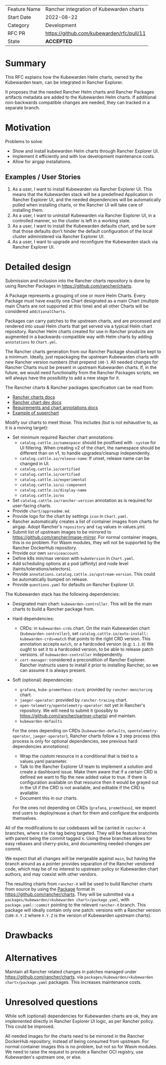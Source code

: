 |              |                                  |
| :----------- | :------------------------------- |
| Feature Name | Rancher integration of Kubewarden charts  |
| Start Date   | 2022-08-22                       |
| Category     | Development                      |
| RFC PR       | https://github.com/kubewarden/rfc/pull/11  |
| State        | **ACCEPTED**                     |


# Summary
[summary]: #summary

This RFC explains how the Kubewarden Helm charts, owned by the Kubewarden team,
can be integrated in Rancher Explorer.

It proposes that the needed Rancher Helm charts and Rancher Packages artifacts
metadata are added to the Kubewarden Helm charts. If additional non-backwards
compatible changes are needed, they can tracked in a separate branch.


# Motivation
[motivation]: #motivation

Problems to solve:

- Show and install kubewarden Helm charts through Rancher Explorer UI.
- Implement it efficiently and with low development maintenance costs.
- Allow for airgap installations.

## Examples / User Stories
[examples]: #examples

1. As a user, I want to install Kubewarden via Rancher Explorer UI. This means
   that the Kubewarden stack will be a predefined Application in Rancher
   Explorer UI, and the needed dependencies will be automatically pulled when
   installing charts, or the Rancher UI will take care of installing them.
2. As a user, I want to uninstall Kubewarden via Rancher Explorer UI, in a
   controlled manner, so the cluster is left in a working state.
3. As a user, I want to install the Kubewarden defaults chart, and be sure that
   those defaults don't hinder the default configuration of the local cluster
   administered via Rancher Explorer UI.
4. As a user, I want to upgrade and reconfigure the Kubewarden stack via Rancher
   Explorer UI.

# Detailed design
[design]: #detailed-design

Submission and inclusion into the Rancher charts repository is done by using
Rancher Packages in https://github.com/rancher/charts.

A Package represents a grouping of one or more Helm Charts. Every Package must
have exactly one Chart designated as a main Chart (multiple main Charts are not
supported at this time) and all other Charts will be considered
`additionalCharts`.

Packages can carry patches to the upstream charts, and are processed and
rendered into usual Helm charts that get served via a typical Helm chart
repository. Rancher Helm charts created for use in Rancher products are
augmented in a backwards-compatible way with Helm charts by adding
`annotations` to `Chart.yml`.

The Rancher charts generation from our Rancher Package should be kept to a
minimum. Ideally, just repackaging the upstream Kubewarden charts with new Rancher
version numbers (that prepend `100-`). All needed changes for Rancher
Charts must be present in upstream Kubewarden charts.
If, in the future, we would need functionality from the Rancher Packages
scripts, we will always have the possibility to add a new stage for it.

The Rancher charts & Rancher packages specification can be read from:
- [Rancher charts docs](https://rancher.com/docs/rancher/v2.6/en/helm-charts/creating-apps/#additional-files-for-rancher-charts)
- [Rancher chart dev docs](https://github.com/rancher/charts/blob/dev-v2.6/README.md)
- [Requirements and chart annotations docs](https://confluence.suse.com/pages/viewpage.action?spaceKey=EN&title=Feature+Charts+Helm+Requirements)
- [Example of superchart](https://github.com/rancher/charts/tree/dev-v2.6/packages/rancher-monitoring/rancher-monitoring/generated-changes/dependencies)

Modify our charts to meet those. This includes (but is not exhaustive to, as it
is a moving target):

- Set minimum required Rancher chart annotations:
  * `catalog.cattle.io/namespace`: should be postfixed with `-system` for UI
    filtering. When creating v2 of the chart, the namespace should be different
    than on v1, to handle upgrades/cleanup independently.
  * `catalog.cattle.io/release-name`: If unset, release name can be changed in UI.
  * `catalog.cattle.io/certified`
  * `catalog.cattle.io/certified`
  * `catalog.cattle.io/experimental`
  * `catalog.cattle.io/ui-component`
  * `catalog.cattle.io/display-name`
  * `catalog.cattle.io/os`
- Set `catalog.cattle.io/rancher-version` annotation as is required for
  user-facing charts.
- Provide `chart/appreadme.md`.
- Provide logo for the chart by settings `icon` in `Chart.yaml`.
- Rancher automatically creates a list of container images from charts for
  airgap. Adopt Rancher's `repository` and `tag` values in values.yml.
- Submit list of upstream images to be mirrored to
  https://github.com/rancher/image-mirror. For normal container images, this is
  no problem. For Wasm modules, they will not be supported by the Rancher
  DockerHub repository.
- Provide our own `serviceaccount`.
- Define k8s min/max version with `kubeVersion` in `Chart.yaml`.
- Add scheduling options at a pod (affinity) and node level
  (taints/tolerations/selectors).
- Provide `annotations.catalog.cattle.io/upstream-version`. This could be
  automatically bumped on release.
- Provide `questions.yaml` for defaults on Rancher Explorer UI.

The Kubewarden stack has the following dependencies:
- Designated main chart: `kubewarden-controller`. This will be the main charts
  to build a Rancher package from.
- Hard dependencies: 
  * CRDs: in `kubewarden-crds` chart. On the main Kubewarden chart
    (`kubewarden-controller`), set `catalog.cattle.io/auto-install:
    kubewarden-crds=match` that points to the right CRD version.
    This annotation accepts `match`, or a hardcoded version (e.g: `1.1.0`)
    We ought to set it to a hardcoded version, to be able to release patch
    versions.  of `kubewarden-controller` independently.
  * `cert-manager`: considered a precondition of Rancher Explorer. Rancher
    instructs users to install it prior to installing Rancher, so we can assume
    it is always present.
- Soft (optional) dependencies:
  * `grafana`, `kube-prometheus-stack`: provided by `rancher-monitoring` chart.
  * `jaeger-operator`: provided by `rancher-tracing` chart.
  * `open-telemetry/opentelemetry-operator`: not yet in Rancher's repository. We
    will need to submit it (possibly to
    https://github.com/rancher/partner-charts) and maintain.
  * `kubewarden-defaults`

  For the ones depending on CRDs (`kubewarden-defaults`,
    `opentelemetry-operator`, `jaeger-operator`), Rancher charts follow a 3 step
  process (this process is only for optional dependencies, see previous hard
  dependencies annotations):
  * Wrap the custom resource in a conditional that is tied to a values.yaml
    parameter.
  * Talk to the Rancher Explorer UI team to implement a solution and create a
  dashboard issue. Make them aware that if a certain CRD is defined we want to
  flip the new added value to true. If there is configuration available on that
  resource then it would be grayed out in the UI if the CRD is not available,
  and editable if the CRD is available.
  * Document this in our charts.
  
  For the ones not depending on CRDs (`grafana`, `prometheus`), we expect end
  users to deploy/reuse a chart for them and configure the endpoints themselves.

All of the modifications to our codebases will be carried in `rancher-X`
branches, where `X` is the tag being targeted.
They will be feature branches with parent being the commit tagged `X`. Using
these branches allows for easy rebases and cherry-picks, and documenting
needed changes per commit. 

We expect that all changes will be mergeable against `main`, but having the
branch around as a pointer provides separation of the Rancher vendored code,
which may be of no interest to upstream policy or Kubewarden chart authors, and
may coexist with other vendors.

The resulting charts from `rancher-X` will be used to build Rancher charts from
source by using the
[Package](https://github.com/rancher/charts/blob/dev-v2.6/docs/packages.md)
format in https://github.com/rancher/charts.
They will be submitted via a `packages/kubewarden/<kubewarden
chart>/package.yaml`, with
`package.yaml::commit` pointing to the relevant `rancher-X` branch.
This package will ideally contain only one patch: versions with a Rancher
version (`100-X.Y.Z` where `X.Y.Z` is the version of Kubewarden upstream
charts).

# Drawbacks
[drawbacks]: #drawbacks

# Alternatives
[alternatives]: #alternatives

Maintain all Rancher related changes in patches managed under
https://github.com/rancher/charts.  via `packages/kubewarden/<kubewarden
chart>/package.yaml` packages. This increases maintenance costs.

# Unresolved questions
[unresolved]: #unresolved-questions

While soft (optional) dependencies for Kubewarden charts are ok, they are
implemented directly in Rancher Explorer UI logic, as per Rancher policy. This
could be improved.

All needed images for the charts need to be mirrored in the Rancher DockerHub
repository, instead of being consumed from upstream.  For normal container
images this is no problem, but not so for Wasm modules. We need to raise the
request to provide a Rancher OCI registry, use Kubewarden's upstream one, or
else.
